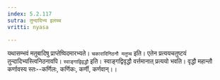 ```yaml
---
index: 5.2.117
sutra: तुन्दादिभ्य इलच्च
vritti: nyasa

---
```

यथासम्भवं मतुबादिषु प्राप्तेष्विदमारभ्यते। `चकारादिनिठनौ मतुप्च` इति। एतेन प्रत्ययचतुष्टयं तुन्दादिभ्यस्त्विनिठनावपि।
`स्वाङ्गाद्विवृद्धौ` इति। स्वाङ्गद्विवृद्धौ वर्त्तमानात् प्रत्ययो भवति। वृद्धौ महान्तौ कर्णावस्य स्तः--कर्णिलः, कर्णिकः, कर्णी, कर्णवान्।।
